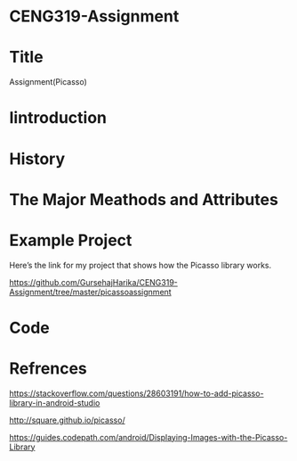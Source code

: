 # CENG319-Assignment

# Title

 Assignment(Picasso)


# Iintroduction 



# History


# The Major Meathods and Attributes


# Example Project

Here’s the link for my project that shows how the Picasso library works.

https://github.com/GursehajHarika/CENG319-Assignment/tree/master/picassoassignment




# Code 





# Refrences

https://stackoverflow.com/questions/28603191/how-to-add-picasso-library-in-android-studio

http://square.github.io/picasso/

https://guides.codepath.com/android/Displaying-Images-with-the-Picasso-Library
